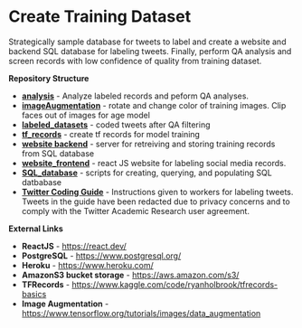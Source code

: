 # Create Training Dataset
Strategically sample database for tweets to label and create a website and backend SQL database for labeling tweets.  Finally, perform QA analysis and screen records with low confidence of quality from training dataset.


**Repository Structure** <br>

- **[analysis](https://github.com/larkinandy/ChildrensHealthSocialMediaASP3IRE/tree/master/deep_learning/create_training_dataset/analysis)** - Analyze labeled records and peform QA analyses.  <br>
- **[imageAugmentation](https://github.com/larkinandy/ChildrensHealthSocialMediaASP3IRE/tree/main/deep_learning/create_training_dataset/imageAugmentation)** - rotate and change color of training images. Clip faces out of images for age model 
- **[labeled_datasets](https://github.com/larkinandy/ChildrensHealthSocialMediaASP3IRE/tree/main/deep_learning/create_training_dataset/labeled_datasets)** - coded tweets after QA filtering
- **[tf_records](https://github.com/larkinandy/ChildrensHealthSocialMediaASP3IRE/tree/main/deep_learning/create_training_dataset/tf_records)** - create tf records for model training
- **[website backend](https://github.com/larkinandy/ChildrensHealthSocialMediaASP3IRE/tree/master/deep_learning/create_training_dataset/website_backend)** - server for retreiving and storing training records from SQL database  <br>
- **[website_frontend](https://github.com/larkinandy/ChildrensHealthSocialMediaASP3IRE/tree/master/deep_learning/create_training_dataset/website_frontend)** - react JS website for labeling social media records. <br>
- **[SQL_database](https://github.com/larkinandy/ChildrensHealthSocialMediaASP3IRE/tree/main/deep_learning/create_training_dataset/SQL_database)** - scripts for creating, querying, and populating SQL datbabase
- **[Twitter Coding Guide](https://github.com/larkinandy/ChildrensHealthSocialMediaASP3IRE/blob/main/deep_learning/create_training_dataset/Twitter%20Coding%20Guide_Redacted_20221026.docx)** - Instructions given to workers for labeling tweets. Tweets in the guide have been redacted due to privacy concerns and to comply with the Twitter Academic Research user agreement.

**External Links**
- **ReactJS** - https://react.dev/
- **PostgreSQL** - https://www.postgresql.org/
- **Heroku** - https://www.heroku.com/
- **AmazonS3 bucket storage** - https://aws.amazon.com/s3/
- **TFRecords** - https://www.kaggle.com/code/ryanholbrook/tfrecords-basics
- **Image Augmentation** - https://www.tensorflow.org/tutorials/images/data_augmentation
